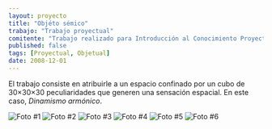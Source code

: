 ```yaml
---
layout: proyecto
title: "Objéto sémico"
trabajo: "Trabajo proyectual"
comitente: "Trabajo realizado para Introducción al Conocimiento Proyectual I, [Cátedra Speranza](http://www.catedrasperanza.com.ar), FADU--UBA."
published: false
tags: [Proyectual, Objetual]
date: 2008-12-01
---
```


El trabajo consiste en atribuirle a un espacio confinado por un cubo de 30×30×30 peculiaridades que generen una sensación espacial. En este caso, *Dinamismo armónico*.

<div class="fotorama" data-fit="cover">
    <img src="{{ site.baseurl }}/img/2008_icp-1.jpg" alt="Foto #1" />
    <img src="{{ site.baseurl }}/img/2008_icp-2.jpg" alt="Foto #2" />
    <img src="{{ site.baseurl }}/img/2008_icp-3.jpg" alt="Foto #3" />
    <img src="{{ site.baseurl }}/img/2008_icp-4.jpg" alt="Foto #4" />
    <img src="{{ site.baseurl }}/img/2008_icp-5.jpg" alt="Foto #5" />
    <img src="{{ site.baseurl }}/img/2008_icp-6.jpg" alt="Foto #6" />
</div>
